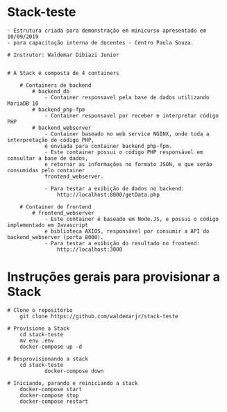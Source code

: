 # Stack-teste

	- Estrutura criada para demonstração em minicurso apresentado em 10/09/2019 
	- para capacitação interna de docentes - Centro Paula Souza.

	# Instrutor: Waldemar Dibiazi Junior


	# A Stack é composta de 4 containers

		# Containers de backend
			# backend_db
				- Container responsavel pela base de dados utilizando MariaDB 10
			# backend_php-fpm
				- Container responsavel por receber e interpretar código PHP
			# backend_webserver
				- Container baseado no web service NGINX, onde toda a interpretação de código PHP, 
				é enviada para container backend_php-fpm.
				- Este container possui o código PHP responsável em consultar a base de dados,
				e retornar as informações no formato JSON, e que serão consumidas pelo container 
				frontend_webserver.

				- Para testar a exibição de dados no backend:
					http://localhost:8000/getData.php

		# Container de frontend
			# frontend_webserver
				- Este container é baseado em Node.JS, e possui o código implementado em Javascript
				e biblioteca AXIOS, responsável por consumir a API do backend_webserver (porta 8000).
				- Para testar a exibição do resultado no frontend:
					http://localhost:3000


# Instruções gerais para provisionar a Stack

	# Clone o repositório
		git clone https://github.com/waldemarjr/stack-teste

	# Provisione a Stack
		cd stack-teste
		mv env .env
		docker-compose up -d

	# Desprovisionando a stack
		cd stack-teste
                docker-compose down

	# Iniciando, parando e reiniciando a stack
		docker-compose start
		docker-compose stop
		docker-compose restart

	
